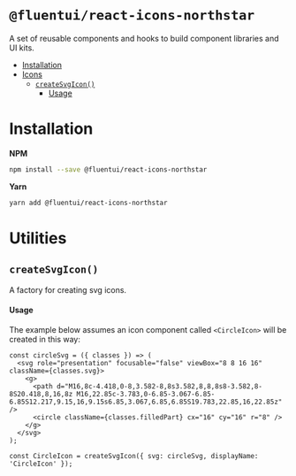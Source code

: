 # `@fluentui/react-icons-northstar`

A set of reusable components and hooks to build component libraries and UI kits.

<!-- START doctoc generated TOC please keep comment here to allow auto update -->
<!-- DON'T EDIT THIS SECTION, INSTEAD RE-RUN doctoc TO UPDATE -->

- [Installation](#installation)
- [Icons](#icons)
  - [`createSvgIcon()`](#createsvgicon)
    - [Usage](#usage)

<!-- END doctoc generated TOC please keep comment here to allow auto update -->

# Installation

**NPM**

```bash
npm install --save @fluentui/react-icons-northstar
```

**Yarn**

```bash
yarn add @fluentui/react-icons-northstar
```

# Utilities

## `createSvgIcon()`

A factory for creating svg icons.

#### Usage

The example below assumes an icon component called `<CircleIcon>` will be created in this way:

```tsx
const circleSvg = ({ classes }) => (
  <svg role="presentation" focusable="false" viewBox="8 8 16 16" className={classes.svg}>
    <g>
      <path d="M16,8c-4.418,0-8,3.582-8,8s3.582,8,8,8s8-3.582,8-8S20.418,8,16,8z M16,22.85c-3.783,0-6.85-3.067-6.85-6.85S12.217,9.15,16,9.15s6.85,3.067,6.85,6.85S19.783,22.85,16,22.85z" />
      <circle className={classes.filledPart} cx="16" cy="16" r="8" />
    </g>
  </svg>
);

const CircleIcon = createSvgIcon({ svg: circleSvg, displayName: 'CircleIcon' });
```
